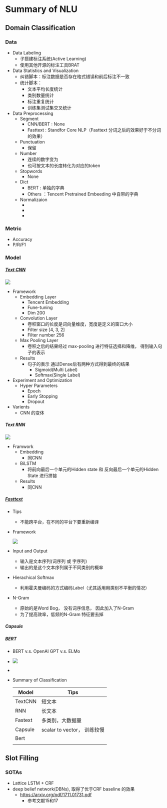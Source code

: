 # Summary of NLU

## Domain Classification
### Data
+ Data Labeling
  + 子搭建标注系统(Active Learning) 
  + 使用其他开源的标注工具BRAT
+ Data Statistics and Visualization
  + 纠错脚本：标注数据是否存在格式错误和前后标注不一致
  + 统计脚本：
    + 文本平均长度统计
    + 类别数量统计
    + 标注重复统计
    + 训练集测试集交叉统计
+ Data Preprocessing
  + Segment
    + CNN/BERT : None
    + Fasttext : Standfor Core NLP（Fasttext 分词之后的效果好于不分词的效果）
  + Punctuation
    + 保留
  + Number
    + 连续的数字变为<NUM>
    + 也可按文本的长度转化为对应的token
  + Stopwords
    + None
  + Dict
    + BERT : 单独的字典
    + Others ：Tencent Pretrained Embeeding 中自带的字典
  + Normalizaion
    + <NUM>
    + <PAD>
    + <UNK>

### Metric
+ Accuracy
+ P/R/F1

### Model

##### [Text CNN](https://arxiv.org/abs/1408.5882)

![](https://ws4.sinaimg.cn/large/006tNbRwly1fwv4l4e186j30qd0cjmxx.jpg)

+ Framework
  + Embedding Layer
    - Tencent Embedding
    - Fune-tuning
    - Dim 200
  + Convolution Layer
    + 卷积窗口的长度是词向量维度，宽度是定义的窗口大小
    + Filter size [4, 3, 2]
    + Filter number 256
  + Max Pooling Layer
    + 卷积之后的结果经过 max-pooling 进行特征选择和降维， 得到输入句子的表示
  + Results
    + 句子的表示 通过Dense后有两种方式得到最终的结果
      + Sigmoid(Multi Label)
      + Softmax(Single Label)
+ Experiment and Optimization
  + Hyper Parameters
    + Epoch
    + Early Stopping
    + Dropout
+ Varients
  + CNN 的变体

##### Text RNN

![](../../../../../../../Downloads/1540354954203.png)

+ Framwork
  + Embedding
    + 同CNN
  + BiLSTM
    + 将前向最后一个单元的Hidden state 和 反向最后一个单元的Hidden State 进行拼接
  + Results
    + 同CNN

##### [Fasttext](https://fasttext.cc/)

+ Tips

  + 不能跨平台，在不同的平台下要重新编译

+ Framework

  ![](https://img-blog.csdn.net/20180206120020822?watermark/2/text/aHR0cDovL2Jsb2cuY3Nkbi5uZXQvam9obl9iaA==/font/5a6L5L2T/fontsize/400/fill/I0JBQkFCMA==/dissolve/70/gravity/SouthEast)

+ Input and Output
  + 输入是文本序列(词序列 或 字序列)
  + 输出的是这个文本序列属于不同类别的概率
+ Hierachical Softmax
  + 利用霍夫曼编码的方式编码Label（尤其适用用类别不平衡的情况）

+ N-Gram
  + 原始的是Word Bog， 没有词序信息， 因此加入了N-Gram
  + 为了提高效率，低频的N-Gram 特征要去掉

##### Capsule



##### BERT

+ BERT v.s. OpenAI GPT v.s. ELMo

+ ![](https://github.com/Apollo2Mars/Knowledge/blob/master/Pictures/DR1.png)

+ 

+ Summary of Classification

  | Model   | Tips                        |
  | ------- | --------------------------- |
  | TextCNN | 短文本                      |
  | RNN     | 长文本                      |
  | Fastext | 多类别，大数据量            |
  | Capsule | scalar to vector， 训练较慢 |
  | Bert    |                             |
  |         |                             |

  

## Slot Filling


### SOTAs
- Lattice LSTM + CRF
- deep belief network(DBNs), 取得了优于CRF baseline 的效果
  - https://arxiv.org/pdf/1711.01731.pdf
    - 参考文献15和17